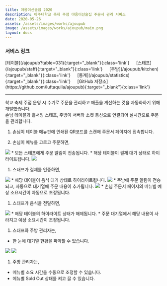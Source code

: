 ```yaml
---
title: 야옹이선술집 2020
description: 아주대학교 축제 주점 야옹이선술집 주문서 관리 서비스
date: 2020-05-26
assets: /assets/images/works/ajoupub
image: /assets/images/works/ajoupub/main.png
layout: docs
---
```

<h3>서비스 링크</h3>
[테이블](/ajoupub?table=031){:target="_blank"}{:class='link'}
&emsp;
[스태프](/ajoupub/staff){:target="_blank"}{:class='link'}
&emsp;
[주방](/ajoupub/kitchen){:target="_blank"}{:class='link'}
&emsp;
[통계](/ajoupub/statistics){:target="_blank"}{:class='link'}
&emsp;
[GitHub 저장소](https://github.com/luftaquila/ajoupub){:target="_blank"}{:class='link'}

<hr style='border-color: darkgray; margin-top: 1rem;'>

학교 축제 주점 운영 시 수기로 주문을 관리하고 매출을 계산하는 것을 자동화하기 위해 개발했습니다.  
손님 테이블과 홀서빙 스태프, 주방이 서버와 소켓 통신으로 연결되어 실시간으로 주문을 관리합니다. 

1. 손님이 테이블 메뉴판에 인쇄된 QR코드를 스캔해 주문서 페이지에 접속합니다.

1. 손님이 메뉴를 고르고 주문하면,  
  <img src='{{ page.assets }}/Screenshot_20210213-111717.png'>
  * 모든 스태프에게 주문 알림이 전송됩니다.
  * 해당 테이블이 결제 대기 상태로 하이라이트됩니다.  
  <img src='{{ page.assets }}/Screenshot_20210213-111735.png'>

1. 스태프가 결제를 인증하면,  
  <img src='{{ page.assets }}/Screenshot_20210213-111748.png'>
  * 해당 테이블이 음식 대기 상태로 하이라이트됩니다.  
  <img src='{{ page.assets }}/Screenshot_20210213-111825.png'>
  * 주방에 주문 알림이 전송되고, 자동으로 대기열에 주문 내용이 추가됩니다.
  <img src='{{ page.assets }}/Screenshot_20210213-111837.png'>
  * 손님 주문서 페이지의 메뉴별 예상 소요시간이 자동으로 조정됩니다.
  
  
1. 스태프가 음식을 전달하면,  
  <img src='{{ page.assets }}/Screenshot_20210213-111911.png'>
  * 해당 테이블의 하이라이트 상태가 해제됩니다.
  * 주문 대기열에서 해당 내용이 사라지고 예상 소요시간이 조정됩니다.
  
1. 스태프와 주방 관리자는,
  * 한 눈에 대기열 현황을 파악할 수 있습니다.  
  <img src='{{ page.assets }}/Screenshot_20210213-111951.png'>
  <img src='{{ page.assets }}/Screenshot_20210213-111955.png'>
  
1. 주방 관리자는,
  * 메뉴별 소요 시간을 수동으로 조정할 수 있습니다.
  * 메뉴별 Sold Out 상태를 켜고 끌 수 있습니다.
